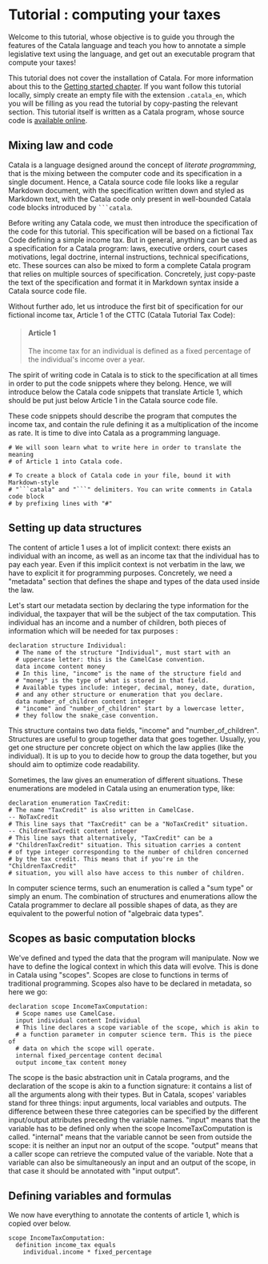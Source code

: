 # Tutorial : computing your taxes

Welcome to this tutorial, whose objective is to guide you through the features
of the Catala language and teach you how to annotate a simple legislative text
using the language, and get out an executable program that compute your taxes!

This tutorial does not cover the installation of Catala. For more information
about this to the [Getting started chapter](./1-0-getting_started.md). If you
want follow this tutorial locally, simply create an empty file with the
extension `.catala_en`, which you will be filling as you read the tutorial by
copy-pasting the relevant section. This tutorial itself is written as a Catala
program, whose source code is [available
online](https://github.com/CatalaLang/catala-book/blob/main/src/2-tutorial.md).

## Mixing law and code

Catala is a language designed around the concept of *literate programming*, that
is the mixing between the computer code and its specification in a single
document. Hence, a Catala source code file looks like a regular Markdown
document, with the specification written down and styled as Markdown text,
with the Catala code only present in well-bounded Catala code blocks introduced
by `` ```catala ``.

Before writing any Catala code, we must then introduce the specification of the
code for this tutorial. This specification will be based on a fictional Tax Code
defining a simple income tax. But in general, anything can be used as a
specification for a Catala program: laws, executive orders, court cases
motivations, legal doctrine, internal instructions, technical specifications,
etc. These sources can also be mixed to form a complete Catala program that
relies on multiple sources of specification. Concretely, just copy-paste the
text of the specification and format it in Markdown syntax inside a Catala
source code file.

Without further ado, let us introduce the first bit of specification for
our fictional income tax, Article 1 of the CTTC (Catala Tutorial Tax Code):

> #### Article 1
>
> The income tax for an individual is defined as a fixed percentage of the
> individual's income over a year.

The spirit of writing code in Catala is to stick to the specification at all
times in order to put the code snippets where they belong. Hence, we will
introduce below the Catala code snippets that translate Article 1, which
should be put just below Article 1 in the Catala source code file.

These code
snippets should describe the program that computes the income tax, and contain
the rule defining it as a multiplication of the income as rate. It is time
to dive into Catala as a programming language.


```catala
# We will soon learn what to write here in order to translate the meaning
# of Article 1 into Catala code.

# To create a block of Catala code in your file, bound it with Markdown-style
# "```catala" and "```" delimiters. You can write comments in Catala code block
# by prefixing lines with "#"
```

## Setting up data structures


The content of article 1 uses a lot of implicit context: there exists an
individual with an income, as well as an income tax that the individual has
to pay each year. Even if this implicit context is not verbatim in the law,
we have to explicit it for programming purposes. Concretely, we need a
"metadata" section that defines the shape and types of the data used
inside the law.

Let's start our metadata section by declaring the type information for the
individual, the taxpayer that will be the subject of the tax computation.
This individual has an income and a number of children, both pieces of
information which will be needed for tax purposes :

```catala
declaration structure Individual:
  # The name of the structure "Individual", must start with an
  # uppercase letter: this is the CamelCase convention.
  data income content money
  # In this line, "income" is the name of the structure field and
  # "money" is the type of what is stored in that field.
  # Available types include: integer, decimal, money, date, duration,
  # and any other structure or enumeration that you declare.
  data number_of_children content integer
  # "income" and "number_of_children" start by a lowercase letter,
  # they follow the snake_case convention.
```

This structure contains two data fields, "income" and "number_of_children".
Structures are useful to group together data that goes together. Usually, you
get one structure per concrete object on which the law applies (like the
individual). It is up to you to decide how to group the data together,
but you should aim to optimize code readability.

Sometimes, the law gives an enumeration of different situations. These
enumerations are modeled in Catala using an enumeration type, like:

```catala
declaration enumeration TaxCredit:
# The name "TaxCredit" is also written in CamelCase.
-- NoTaxCredit
# This line says that "TaxCredit" can be a "NoTaxCredit" situation.
-- ChildrenTaxCredit content integer
# This line says that alternatively, "TaxCredit" can be a
# "ChildrenTaxCredit" situation. This situation carries a content
# of type integer corresponding to the number of children concerned
# by the tax credit. This means that if you're in the "ChildrenTaxCredit"
# situation, you will also have access to this number of children.
```

In computer science terms, such an enumeration is called a "sum type" or simply
an enum. The combination of structures and enumerations allow the Catala
programmer to declare all possible shapes of data, as they are equivalent to
the powerful notion of "algebraic data types".

## Scopes as basic computation blocks

We've defined and typed the data that the program will manipulate. Now we have
to define the logical context in which this data will evolve. This is done in
Catala using "scopes". Scopes are close to functions in terms of traditional
programming. Scopes also have to be declared in metadata, so here we go:

```catala
declaration scope IncomeTaxComputation:
  # Scope names use CamelCase.
  input individual content Individual
  # This line declares a scope variable of the scope, which is akin to
  # a function parameter in computer science term. This is the piece of
  # data on which the scope will operate.
  internal fixed_percentage content decimal
  output income_tax content money
```

The scope is the basic abstraction unit in Catala programs, and the declaration
of the scope is akin to a function signature: it contains a list of all the
arguments along with their types. But in Catala, scopes' variables stand
for three things: input arguments, local variables and outputs. The difference
between these three categories can be specified by the different input/output
attributes preceding the variable names. "input" means that the variable has to
be defined only when the scope IncomeTaxComputation is called. "internal" means
that the variable cannot be seen from outside the scope: it is neither an input
nor an output of the scope. "output" means that a caller scope can retrieve the
computed value of the variable. Note that a variable can also be simultaneously
an input and an output of the scope, in that case it should be annotated with
"input output".

## Defining variables and formulas

We now have everything to annotate the contents of article 1, which is copied
over below.


```catala
scope IncomeTaxComputation:
  definition income_tax equals
    individual.income * fixed_percentage
```
